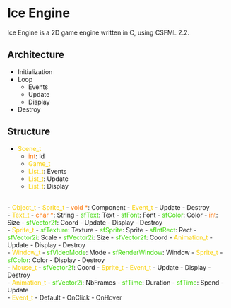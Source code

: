 # Ice Engine

Ice Engine is a 2D game engine written in C, using CSFML 2.2.

## Architecture


- Initialization
- Loop
    - Events
    - Update
    - Display
- Destroy

## Structure


- <span style="color:#FAD000">Scene_t</span>
    - <span style="color:#FF7200">int</span>: Id
    - <span style="color:#FAD000">Game_t</span>
    - <span style="color:#FAD000">List_t</span>: Events
    - <span style="color:#FAD000">List_t</span>: Update
    - <span style="color:#FAD000">List_t</span>: Display
</br>
- <span style="color:#FAD000">Object_t</span>
    - <span style="color:#FAD000">Sprite_t</span>
    - <span style="color:#FF7200">void *</span>: Component
    - <span style="color:#FAD000">Event_t</span>
    - Update
    - Destroy
</br>
- <span style="color:#FAD000">Text_t</span>
    - <span style="color:#FF7200">char *</span>: String
    - <span style="color:#3AD900">sfText</span>: Text
    - <span style="color:#3AD900">sfFont</span>: Font
    - <span style="color:#3AD900">sfColor</span>: Color
    - <span style="color:#FF7200">int</span>: Size
    - <span style="color:#3AD900">sfVector2f</span>: Coord
    - Update
    - Display
    - Destroy
</br>
- <span style="color:#FAD000">Sprite_t</span>
    - <span style="color:#3AD900">sfTexture</span>: Texture
    - <span style="color:#3AD900">sfSprite</span>: Sprite
    - <span style="color:#3AD900">sfIntRect</span>: Rect
    - <span style="color:#3AD900">sfVector2i</span>: Scale
    - <span style="color:#3AD900">sfVector2i</span>: Size
    - <span style="color:#3AD900">sfVector2f</span>: Coord
    - <span style="color:#FAD000">Animation_t</span>
    - Update
    - Display
    - Destroy
</br>
- <span style="color:#FAD000">Window_t</span>
    - <span style="color:#3AD900">sfVideoMode</span>: Mode
    - <span style="color:#3AD900">sfRenderWindow</span>: Window
    - <span style="color:#FAD000">Sprite_t</span>
    - <span style="color:#3AD900">sfColor</span>: Color
    - Display
    - Destroy
</br>
- <span style="color:#FAD000">Mouse_t</span>
    - <span style="color:#3AD900">sfVector2f</span>: Coord
    - <span style="color:#FAD000">Sprite_t</span>
    - <span style="color:#FAD000">Event_t</span>
    - Update
    - Display
    - Destroy
</br>
- <span style="color:#FAD000">Animation_t</span>
    - <span style="color:#3AD900">sfVector2i</span>: NbFrames
    - <span style="color:#3AD900">sfTime</span>: Duration
    - <span style="color:#3AD900">sfTime</span>: Spend
    - Update
</br>
- <span style="color:#FAD000">Event_t</span>
    - Default
    - OnClick
    - OnHover
